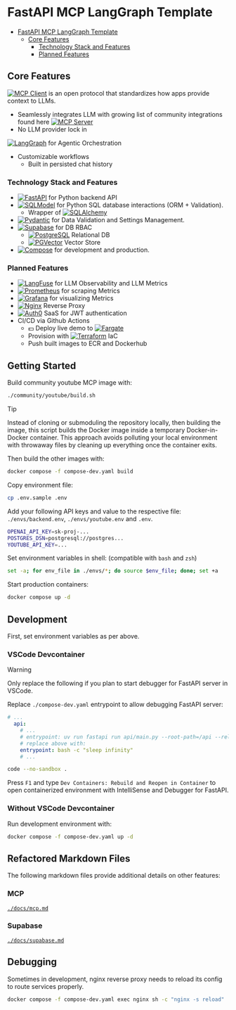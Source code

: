 # FastAPI MCP LangGraph Template

<!--toc:start-->
- [FastAPI MCP LangGraph Template](#fastapi-mcp-langgraph-template)
  - [Core Features](#core-features)
    - [Technology Stack and Features](#technology-stack-and-features)
    - [Planned Features](#planned-features)
<!--toc:end-->

## Core Features

[![MCP Client](https://img.shields.io/github/stars/modelcontextprotocol/python-sdk?logo=modelcontextprotocol&label=MCP-Client)](https://github.com/modelcontextprotocol/python-sdk) is an open protocol that standardizes how apps provide context to LLMs.
  - Seamlessly integrates LLM with growing list of community integrations found here [![MCP Server](https://img.shields.io/github/stars/modelcontextprotocol/servers?logo=modelcontextprotocol&label=MCP-Servers)](https://github.com/modelcontextprotocol/servers)
  - No LLM provider lock in

[![LangGraph](https://img.shields.io/github/stars/langchain-ai/langgraph?logo=langgraph&label=LangGraph)](https://github.com/langchain-ai/langgraph) for Agentic Orchestration
- Customizable workflows
  - Built in persisted chat history

### Technology Stack and Features

- [![FastAPI](https://img.shields.io/github/stars/fastapi/fastapi?logo=fastapi&label=fastapi)](https://github.com/fastapi/fastapi) for Python backend API
- [![SQLModel](https://img.shields.io/github/stars/fastapi/sqlmodel?logo=sqlmodel&label=SQLModel)](https://github.com/fastapi/sqlmodel) for Python SQL database interactions (ORM + Validation).
  - Wrapper of [![SQLAlchemy](https://img.shields.io/github/stars/sqlalchemy/sqlalchemy?logo=sqlalchemy&label=SQLAlchemy)](https://github.com/sqlalchemy/sqlalchemy)
- [![Pydantic](https://img.shields.io/github/stars/pydantic/pydantic?logo=pydantic&label=Pydantic)](https://github.com/pydantic/pydantic) for Data Validation and Settings Management.
- [![Supabase](https://img.shields.io/github/stars/supabase/supabase?logo=supabase&label=Supabase)](https://github.com/supabase/supabase) for DB RBAC
  - [![PostgreSQL](https://img.shields.io/github/stars/postgres/postgres?logo=postgresql&label=Postgres)](https://github.com/postgres/postgres) Relational DB
  - [![PGVector](https://img.shields.io/github/stars/pgvector/pgvector?logo=postgresql&label=PGVector)](https://github.com/pgvector/pgvector) Vector Store
- [![Compose](https://img.shields.io/github/stars/docker/compose?logo=docker&label=Compose)](https://github.com/docker/compose) for development and production.

### Planned Features

- [![LangFuse](https://img.shields.io/github/stars/langfuse/langfuse?logo=langfuse&label=LangFuse)](https://github.com/langfuse/langfuse) for LLM Observability and LLM Metrics
- [![Prometheus](https://img.shields.io/github/stars/prometheus/prometheus?logo=prometheus&label=Prometheus)](https://github.com/prometheus/prometheus) for scraping Metrics
- [![Grafana](https://img.shields.io/github/stars/prometheus/prometheus?logo=grafana&label=Grafana)](https://github.com/grafana/grafana) for visualizing Metrics
- [![Nginx](https://img.shields.io/github/stars/nginx/nginx?logo=nginx&label=Nginx)](https://github.com/nginx/nginx) Reverse Proxy
- [![Auth0](https://img.shields.io/badge/Auth0-white?logo=auth0)](https://auth0.com/docs) SaaS for JWT authentication
- CI/CD via Github Actions
  - :dollar: Deploy live demo to [![Fargate](https://img.shields.io/badge/Fargate-white.svg?logo=awsfargate)](https://docs.aws.amazon.com/AmazonECS/latest/developerguide/AWS_Fargate.html)
  - Provision with [![Terraform](https://img.shields.io/github/stars/hashicorp/terraform?logo=terraform&label=Terraform)](https://github.com/hashicorp/terraform) IaC
  - Push built images to ECR and Dockerhub

## Getting Started

Build community youtube MCP image with:

```bash
./community/youtube/build.sh
```

> [!TIP]
> Instead of cloning or submoduling the repository locally, then building the image, this script builds the Docker image inside a temporary Docker-in-Docker container. This approach avoids polluting your local environment with throwaway files by cleaning up everything once the container exits.

Then build the other images with:

```bash
docker compose -f compose-dev.yaml build
```

Copy environment file:

```bash
cp .env.sample .env
```

Add your following API keys and value to the respective file: `./envs/backend.env`, `./envs/youtube.env` and `.env`.

```bash
OPENAI_API_KEY=sk-proj-...
POSTGRES_DSN=postgresql://postgres...
YOUTUBE_API_KEY=...
```

Set environment variables in shell: (compatible with `bash` and `zsh`)

```bash
set -a; for env_file in ./envs/*; do source $env_file; done; set +a
```

Start production containers:

```bash
docker compose up -d
```

## Development

First, set environment variables as per above.

### VSCode Devcontainer

> [!WARNING]
> Only replace the following if you plan to start debugger for FastAPI server in VSCode.

Replace `./compose-dev.yaml` entrypoint to allow debugging FastAPI server:

```yaml
# ...
  api:
    # ...
    # entrypoint: uv run fastapi run api/main.py --root-path=/api --reload
    # replace above with:
    entrypoint: bash -c "sleep infinity"
    # ...
```

```bash
code --no-sandbox .
```

Press `F1` and type `Dev Containers: Rebuild and Reopen in Container` to open containerized environment with IntelliSense and Debugger for FastAPI.

### Without VSCode Devcontainer

Run development environment with:

```bash
docker compose -f compose-dev.yaml up -d
```

## Refactored Markdown Files

The following markdown files provide additional details on other features:

### MCP

[`./docs/mcp.md`](./docs/mcp.md)

### Supabase

[`./docs/supabase.md`](./docs/supabase.md)

## Debugging

Sometimes in development, nginx reverse proxy needs to reload its config to route services properly.

```bash
docker compose -f compose-dev.yaml exec nginx sh -c "nginx -s reload"
```







